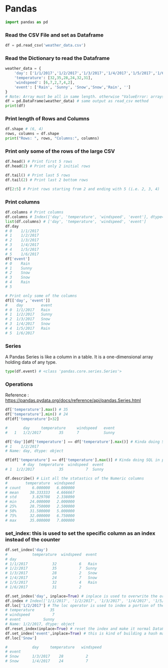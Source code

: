 # Pandas ##############

```python
import pandas as pd
```

### Read the CSV File and set as Dataframe
```python
df = pd.read_csv('weather_data.csv')
```

### Read the Dictionary to read the Dataframe
```python
weather_data = {
    'day': ['1/1/2017','1/2/2017','1/3/2017','1/4/2017','1/5/2017','1/6/2017'],
    'temperature': [32,35,28,24,32,31],
    'windspeed': [6,7,2,7,4,2],
    'event': ['Rain', 'Sunny', 'Snow','Snow','Rain', '']
}
# Note: Array must be all in same length. otherwise "ValueError: arrays must all be same length"
df = pd.DataFrame(weather_data) # same output as read_csv method
print(df)
```

### Print length of Rows and Columns
```python
df.shape # (6, 4)
rows, columns = df.shape
print("Rows: ", rows, "Columns:", columns)
```

### Print only some of the rows of the large CSV
```python
df.head() # Print first 5 rows
df.head(2) # Print only 2 initial rows

df.tail() # Print last 5 rows
df.tail(2) # Print last 2 bottom rows

df[2:5] # Print rows starting from 2 and ending with 5 (i.e. 2, 3, 4)
```

### Print columns
```python
df.columns # Print columns 
df.columns # Index(['day', 'temperature', 'windspeed', 'event'], dtype='object')
list(df.columns) # ['day', 'temperature', 'windspeed', 'event']
df.day
# 0    1/1/2017
# 1    1/2/2017
# 2    1/3/2017
# 3    1/4/2017
# 4    1/5/2017
# 5    1/6/2017
df['event']
# 0    Rain
# 1    Sunny
# 2    Snow
# 3    Snow
# 4    Rain
# 5     

# Print only some of the columns
df[['day', 'event']]
#    day        event
# 0  1/1/2017   Rain
# 1  1/2/2017   Sunny
# 2  1/3/2017   Snow
# 3  1/4/2017   Snow
# 4  1/5/2017   Rain
# 5  1/6/2017   
```

### Series 
A Pandas Series is like a column in a table. It is a one-dimensional array holding data of any type.
```python
type(df.event) # <class 'pandas.core.series.Series'>
```

### Operations
Reference : https://pandas.pydata.org/docs/reference/api/pandas.Series.html

```python
df['temperature'].max() # 35
df['temperature'].min() # 24
df[df['temperature']>32]

#       day     temperature     windspeed   event
#   1   1/2/2017        35      7           Sunny

df['day'][df['temperature'] == df['temperature'].max()] # Kinda doing SQL in pandas
# 1    1/2/2017
# Name: day, dtype: object

df[df['temperature'] == df['temperature'].max()] # Kinda doing SQL in pandas
        # day  temperature  windspeed  event
# 1  1/2/2017           35          7  Sunny

df.describe() # List all the statastics of the Numeric columns
#        temperature  windspeed
# count     6.000000   6.000000
# mean     30.333333   4.666667
# std       3.829708   2.338090
# min      24.000000   2.000000
# 25%      28.750000   2.500000
# 50%      31.500000   5.000000
# 75%      32.000000   6.750000
# max      35.000000   7.000000
```

### set_index: this is used to set the specific column as an index instead of the counter

```python
df.set_index('day')
#           temperature  windspeed  event
# day                                    
# 1/1/2017           32          6   Rain
# 1/2/2017           35          7  Sunny
# 1/3/2017           28          2   Snow
# 1/4/2017           24          7   Snow
# 1/5/2017           32          4   Rain
# 1/6/2017           31          2       

df.set_index('day', inplace=True) # inplace is used to overwrite the original element and replace it
df.index # Index(['1/1/2017', '1/2/2017', '1/3/2017', '1/4/2017', '1/5/2017', '1/6/2017'], dtype='object', name='day')
df.loc['1/2/2017'] # The loc operator is used to index a portion of the dataframe.
# temperature       35
# windspeed          7
# event          Sunny
# Name: 1/2/2017, dtype: object
df.reset_index(inplace=True) # reset the index and make it normal DataFrame with counter as index
df.set_index('event',inplace=True) # this is kind of building a hash map using event as a key
df.loc['Snow']

#           day	    temperature   windspeed
# event 
# Snow      1/3/2017    28          2
# Snow      1/4/2017    24          7
```
